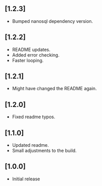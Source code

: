 ## [1.2.3]
- Bumped nanosql dependency version.

## [1.2.2]
- README updates.
- Added error checking.
- Faster looping.

## [1.2.1]
- Might have changed the README again.

## [1.2.0]
- Fixed readme typos.

## [1.1.0]
- Updated readme.
- Small adjustments to the build.

## [1.0.0]
- Initial release